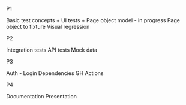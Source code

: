 P1

Basic test concepts +
UI tests +
Page object model - in progress
Page object to fixture
Visual regression

P2

Integration tests
API tests
Mock data

P3

Auth - Login
Dependencies
GH Actions

P4 

Documentation 
Presentation

